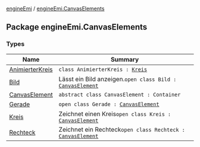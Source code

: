 [engineEmi](../index.md) / [engineEmi.CanvasElements](./index.md)

## Package engineEmi.CanvasElements

### Types

| Name | Summary |
|---|---|
| [AnimierterKreis](-animierter-kreis/index.md) | `class AnimierterKreis : `[`Kreis`](-kreis/index.md) |
| [Bild](-bild/index.md) | Lässt ein Bild anzeigen.`open class Bild : `[`CanvasElement`](-canvas-element/index.md) |
| [CanvasElement](-canvas-element/index.md) | `abstract class CanvasElement : Container` |
| [Gerade](-gerade/index.md) | `open class Gerade : `[`CanvasElement`](-canvas-element/index.md) |
| [Kreis](-kreis/index.md) | Zeichnet einen Kreis`open class Kreis : `[`CanvasElement`](-canvas-element/index.md) |
| [Rechteck](-rechteck/index.md) | Zeichnet ein Rechteck`open class Rechteck : `[`CanvasElement`](-canvas-element/index.md) |
